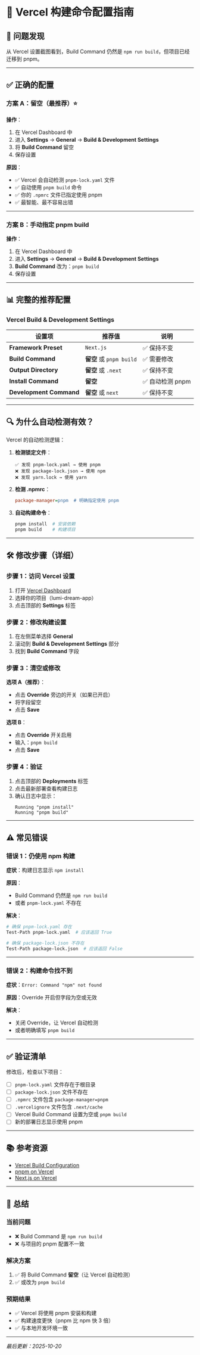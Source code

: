 # 🔧 Vercel 构建命令配置指南

## 🚨 问题发现

从 Vercel 设置截图看到，Build Command 仍然是 `npm run build`，但项目已经迁移到 pnpm。

---

## ✅ 正确的配置

### 方案 A：留空（最推荐）⭐

**操作**：
1. 在 Vercel Dashboard 中
2. 进入 **Settings** → **General** → **Build & Development Settings**
3. 将 **Build Command** 留空
4. 保存设置

**原因**：
- ✅ Vercel 会自动检测 `pnpm-lock.yaml` 文件
- ✅ 自动使用 `pnpm build` 命令
- ✅ 你的 `.npmrc` 文件已指定使用 pnpm
- ✅ 最智能、最不容易出错

---

### 方案 B：手动指定 pnpm build

**操作**：
1. 在 Vercel Dashboard 中
2. 进入 **Settings** → **General** → **Build & Development Settings**
3. **Build Command** 改为：`pnpm build`
4. 保存设置

---

## 📊 完整的推荐配置

### Vercel Build & Development Settings

| 设置项 | 推荐值 | 说明 |
|--------|--------|------|
| **Framework Preset** | `Next.js` | ✅ 保持不变 |
| **Build Command** | **留空** 或 `pnpm build` | ✅ 需要修改 |
| **Output Directory** | **留空** 或 `.next` | ✅ 保持不变 |
| **Install Command** | **留空** | ✅ 自动检测 pnpm |
| **Development Command** | **留空** 或 `next` | ✅ 保持不变 |

---

## 🔍 为什么自动检测有效？

Vercel 的自动检测逻辑：

1. **检测锁定文件**：
   ```
   ✅ 发现 pnpm-lock.yaml → 使用 pnpm
   ❌ 发现 package-lock.json → 使用 npm
   ❌ 发现 yarn.lock → 使用 yarn
   ```

2. **检测 .npmrc**：
   ```ini
   package-manager=pnpm  # 明确指定使用 pnpm
   ```

3. **自动构建命令**：
   ```bash
   pnpm install  # 安装依赖
   pnpm build    # 构建项目
   ```

---

## 🛠️ 修改步骤（详细）

### 步骤 1：访问 Vercel 设置

1. 打开 [Vercel Dashboard](https://vercel.com/dashboard)
2. 选择你的项目（lumi-dream-app）
3. 点击顶部的 **Settings** 标签

### 步骤 2：修改构建设置

1. 在左侧菜单选择 **General**
2. 滚动到 **Build & Development Settings** 部分
3. 找到 **Build Command** 字段

### 步骤 3：清空或修改

**选项 A（推荐）**：
- 点击 **Override** 旁边的开关（如果已开启）
- 将字段留空
- 点击 **Save**

**选项 B**：
- 点击 **Override** 开关启用
- 输入：`pnpm build`
- 点击 **Save**

### 步骤 4：验证

1. 点击顶部的 **Deployments** 标签
2. 点击最新部署查看构建日志
3. 确认日志中显示：
   ```
   Running "pnpm install"
   Running "pnpm build"
   ```

---

## ⚠️ 常见错误

### 错误 1：仍使用 npm 构建

**症状**：构建日志显示 `npm install`

**原因**：
- Build Command 仍然是 `npm run build`
- 或者 `pnpm-lock.yaml` 不存在

**解决**：
```bash
# 确保 pnpm-lock.yaml 存在
Test-Path pnpm-lock.yaml  # 应该返回 True

# 确保 package-lock.json 不存在
Test-Path package-lock.json  # 应该返回 False
```

---

### 错误 2：构建命令找不到

**症状**：`Error: Command "npm" not found`

**原因**：Override 开启但字段为空或无效

**解决**：
- 关闭 Override，让 Vercel 自动检测
- 或者明确填写 `pnpm build`

---

## ✅ 验证清单

修改后，检查以下项目：

- [ ] `pnpm-lock.yaml` 文件存在于根目录
- [ ] `package-lock.json` 文件不存在
- [ ] `.npmrc` 文件包含 `package-manager=pnpm`
- [ ] `.vercelignore` 文件包含 `.next/cache`
- [ ] Vercel Build Command 设置为空或 `pnpm build`
- [ ] 新的部署日志显示使用 pnpm

---

## 📚 参考资源

- [Vercel Build Configuration](https://vercel.com/docs/build-step)
- [pnpm on Vercel](https://vercel.com/docs/deployments/configure-a-build#install-command)
- [Next.js on Vercel](https://vercel.com/docs/frameworks/nextjs)

---

## 🎯 总结

### 当前问题
- ❌ Build Command 是 `npm run build`
- ❌ 与项目的 pnpm 配置不一致

### 解决方案
1. ✅ 将 Build Command **留空**（让 Vercel 自动检测）
2. ✅ 或改为 `pnpm build`

### 预期结果
- ✅ Vercel 将使用 pnpm 安装和构建
- ✅ 构建速度更快（pnpm 比 npm 快 3 倍）
- ✅ 与本地开发环境一致

---

_最后更新：2025-10-20_



